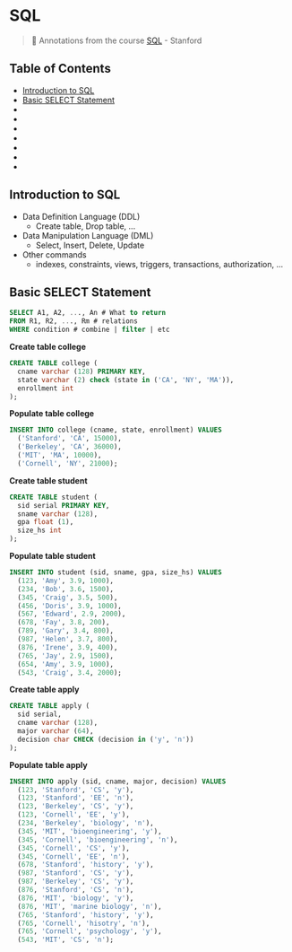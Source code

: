# SQL
> :dvd: Annotations from the course [SQL](https://lagunita.stanford.edu/courses/DB/SQL/SelfPaced/info) - Stanford


## Table of Contents
- [Introduction to SQL](#introduction-to-sql)
- [Basic SELECT Statement](#basic-select-statement)
- []()
- []()
- []()
- []()
- []()
- []()
- []()

## Introduction to SQL
- Data Definition Language (DDL)
  - Create table, Drop table, ...
- Data Manipulation Language (DML)
  - Select, Insert, Delete, Update
- Other commands
  - indexes, constraints, views, triggers, transactions, authorization, ...

## Basic SELECT Statement

```sql
SELECT A1, A2, ..., An # What to return
FROM R1, R2, ..., Rm # relations
WHERE condition # combine | filter | etc
```

**Create table college**
```sql
CREATE TABLE college (
  cname varchar (128) PRIMARY KEY,
  state varchar (2) check (state in ('CA', 'NY', 'MA')),
  enrollment int
);
```

**Populate table college**
```sql
INSERT INTO college (cname, state, enrollment) VALUES
  ('Stanford', 'CA', 15000),
  ('Berkeley', 'CA', 36000),
  ('MIT', 'MA', 10000),
  ('Cornell', 'NY', 21000);
```

**Create table student**
```sql
CREATE TABLE student (
  sid serial PRIMARY KEY,
  sname varchar (128),
  gpa float (1),
  size_hs int
);
```

**Populate table student**
```sql
INSERT INTO student (sid, sname, gpa, size_hs) VALUES
  (123, 'Amy', 3.9, 1000),
  (234, 'Bob', 3.6, 1500),
  (345, 'Craig', 3.5, 500),
  (456, 'Doris', 3.9, 1000),
  (567, 'Edward', 2.9, 2000),
  (678, 'Fay', 3.8, 200),
  (789, 'Gary', 3.4, 800),
  (987, 'Helen', 3.7, 800),
  (876, 'Irene', 3.9, 400),
  (765, 'Jay', 2.9, 1500),
  (654, 'Amy', 3.9, 1000),
  (543, 'Craig', 3.4, 2000);
```

**Create table apply**
```sql
CREATE TABLE apply (
  sid serial,
  cname varchar (128),
  major varchar (64),
  decision char CHECK (decision in ('y', 'n'))
);
```

**Populate table apply**
```sql
INSERT INTO apply (sid, cname, major, decision) VALUES
  (123, 'Stanford', 'CS', 'y'),
  (123, 'Stanford', 'EE', 'n'),
  (123, 'Berkeley', 'CS', 'y'),
  (123, 'Cornell', 'EE', 'y'),
  (234, 'Berkeley', 'biology', 'n'),
  (345, 'MIT', 'bioengineering', 'y'),
  (345, 'Cornell', 'bioengineering', 'n'),
  (345, 'Cornell', 'CS', 'y'),
  (345, 'Cornell', 'EE', 'n'),
  (678, 'Stanford', 'history', 'y'),
  (987, 'Stanford', 'CS', 'y'),
  (987, 'Berkeley', 'CS', 'y'),
  (876, 'Stanford', 'CS', 'n'),
  (876, 'MIT', 'biology', 'y'),
  (876, 'MIT', 'marine biology', 'n'),
  (765, 'Stanford', 'history', 'y'),
  (765, 'Cornell', 'hisotry', 'n'),
  (765, 'Cornell', 'psychology', 'y'),
  (543, 'MIT', 'CS', 'n');
```
